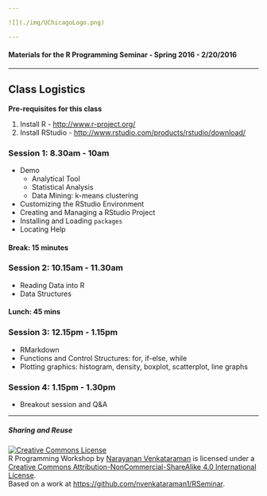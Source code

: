 ```yaml
---

![](./img/UChicagoLogo.png)

---
```


#### Materials for the R Programming Seminar - Spring 2016 - 2/20/2016

---

## Class Logistics

**Pre-requisites for this class**

1. Install R - http://www.r-project.org/
2. Install RStudio - http://www.rstudio.com/products/rstudio/download/

### Session 1: 8.30am - 10am

+ Demo
    + Analytical Tool
    + Statistical Analysis
    + Data Mining: k-means clustering
+ Customizing the RStudio Environment
+ Creating and Managing a RStudio Project
+ Installing and Loading ```packages```
+ Locating Help

#### Break: 15 minutes

### Session 2: 10.15am - 11.30am

+ Reading Data into R
+ Data Structures

#### Lunch: 45 mins

### Session 3: 12.15pm - 1.15pm

+ RMarkdown
+ Functions and Control Structures: for, if-else, while
+ Plotting graphics: histogram, density, boxplot, scatterplot, line graphs

### Session 4: 1.15pm - 1.30pm

+ Breakout session and Q&A

---

##### Sharing and Reuse

<a rel="license" href="http://creativecommons.org/licenses/by-nc-sa/4.0/"><img alt="Creative Commons License" style="border-width:0" src="https://i.creativecommons.org/l/by-nc-sa/4.0/88x31.png" /></a><br /><span xmlns:dct="http://purl.org/dc/terms/" property="dct:title">R Programming Workshop</span> by <a xmlns:cc="http://creativecommons.org/ns#" href="https://nvenkataraman1.github.io" property="cc:attributionName" rel="cc:attributionURL">Narayanan Venkataraman</a> is licensed under a <a rel="license" href="http://creativecommons.org/licenses/by-nc-sa/4.0/">Creative Commons Attribution-NonCommercial-ShareAlike 4.0 International License</a>.<br />Based on a work at <a xmlns:dct="http://purl.org/dc/terms/" href="https://github.com/nvenkataraman1/RSeminar" rel="dct:source">https://github.com/nvenkataraman1/RSeminar</a>.
